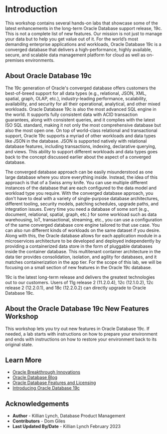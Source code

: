 # Introduction

This workshop contains several hands-on labs that showcase some of the latest enhancements in the long-term Oracle Database support release, 19c. This is not a complete list of new features. Our mission is not just to manage your data but to help you get value out of it. For the world’s most demanding enterprise applications and workloads, Oracle Database 19c is a converged database that delivers a high-performance, highly available, secure, and scalable data management platform for cloud as well as on-premises environments.

[](youtube:aF89i0m6zFU)

## About Oracle Database 19c

The 19c generation of Oracle's converged database offers customers the best-of-breed support for all data types (e.g., relational, JSON, XML, spatial, graph, OLAP, etc.), industry-leading performance, scalability, availability, and security for all their operational, analytical, and other mixed workloads. Oracle Database 19c is also the most advanced SQL engine in the world. It supports fully consistent data with ACID transaction guarantees, along with consistent queries, and it complies with the latest ISO SQL standard, making it not only the most comprehensive database but also the most open one. On top of world-class relational and transactional support, Oracle 19c supports a myriad of other workloads and data types like JSON in the database. JSON is supported natively with relational database features, including transactions, indexing, declarative querying, and views. This ability to support different workloads and data types goes back to the concept discussed earlier about the aspect of a converged database.

The converged database approach can be easily misunderstood as one large database where you store everything inside. Instead, the idea of this approach is that of a Swiss army knife. You can use multiple different instances of the database that are each configured to the data model and workload type you require. With the converged database approach, you don't have to deal with a variety of single-purpose database architectures, different tooling, security models, patching schedules, upgrade paths, and integration issues. Every time you need a database of some sort (e.g., document, relational, spatial, graph, etc.) for some workload such as data warehousing, IoT, transactional, streaming, etc., you can use a configuration of the same converged database core engine tailored to that use case. You can also run different kinds of workloads on the same dataset if you desire. Along with this, the Oracle database allows for each application module in a microservices architecture to be developed and deployed independently by providing a containerized data store in the form of pluggable databases inside the container database. This multitenant container architecture in the data tier provides consolidation, isolation, and agility for databases, and it matches containerization in the app tier. For the scope of this lab, we will be focusing on a small section of new features in the Oracle 19c database.

19c is the latest long-term release and delivers the greatest technologies out to our customers. Users of 11g release 2 (11.2.0.4), 12c (12.1.0.2), 12c release 2 (12.2.0.1), and 18c (12.2.0.2) can directly upgrade to Oracle Database 19c.

## About the Oracle Database 19c New Features Workshop

This workshop lets you try out new features in Oracle Database 19c. If needed, a lab starts with instructions on how to prepare your environment and ends with instructions on how to restore your environment back to its original state.


## Learn More

* [Oracle Breakthrough Innovations](youtube:recR8UR13o8)
* [Oracle Database Blog](http://blogs.oracle.com/database)
* [Oracle Database Features and Licensing](https://apex.oracle.com/database-features/)
* [Introducing Oracle Database 19c](https://www.oracle.com/a/tech/docs/database19c-wp.pdf)

## Acknowledgements
* **Author** - Killian Lynch, Database Product Management
* **Contributors** - Dom Giles
* **Last Updated By/Date** - Killian Lynch February 2023
